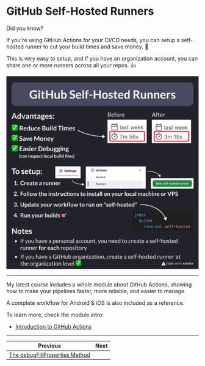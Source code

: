 # GitHub Self-Hosted Runners

Did you know?

If you're using GitHub Actions for your CI/CD needs, you can setup a self-hosted runner to cut your build times and save money. 🎯

This is very easy to setup, and if you have an organization account, you can share one or more runners across all your repos. 👍

![](226.png)

<!--

GitHub Self-Hosted Runners

Advantages:

- Reduce build times
- Save money
- Easier debugging (can inspect local build files)

To setup:
1. Create a runner
2. Follow the instructions to install on your local machine or VPS
3. Update your workflow to run on "self-hosted"
4. Run your builds

Notes:
- If you have a personal account, you need to create a self-hosted runner for each repository
- If you have a GitHub organization, create a self-hosted runner at the organization level ✅

-->

---

My latest course includes a whole module about GitHub Actions, showing how to make your pipelines faster, more reliable, and easier to manage.

A complete workflow for Android & iOS is also included as a reference.

To learn more, check the module intro:

- [Introduction to GitHub Actions](https://pro.codewithandrea.com/flutter-in-production/12-github-actions/01-intro)

---

| Previous | Next |
| -------- | ---- |
| [The debugFillProperties Method](../0225-debug-fill-properties/index.md) | |

<!-- TWITTER|https://x.com/biz84/status/1887441742028214765 -->
<!-- LINKEDIN|https://www.linkedin.com/posts/andreabizzotto_did-you-know-if-youre-using-github-actions-activity-7293207844273684480-yjhQ  -->
<!-- BLUESKY|https://bsky.app/profile/codewithandrea.com/post/3lhitlc5lqs2m -->